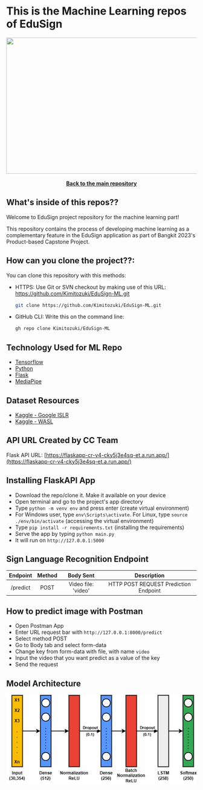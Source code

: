 # This is the Machine Learning repos of EduSign

<p align="center"> <img src="https://cdn.discordapp.com/attachments/755446353643176051/1112727753289117776/capstone.png" width="600" height="360" /> </p>

<div align="center">
  <p align="center">
    <a href="https://github.com/TheSalmonSushi/EduSign"><strong>Back to the main repository</strong></a>
  </p>
</div>

## What's inside of this repos??

Welcome to EduSign project repository for the machine learning part! 

This repository contains the process of developing machine learning as a complementary feature in the EduSign application as part of Bangkit 2023's Product-based Capstone Project.

## How can you clone the project??:
You can clone this repository with this methods:
* HTTPS: Use Git or SVN checkout by making use of this URL: https://github.com/Kimitozuki/EduSign-ML.git
  ```sh
  git clone https://github.com/Kimitozuki/EduSign-ML.git
  ```
* GitHub CLI: Write this on the command line: 
  ```sh
  gh repo clone Kimitozuki/EduSign-ML
  ```

## Technology Used for ML Repo
   - [Tensorflow](https://www.tensorflow.org/)
   - [Python](https://www.python.org/)
   - [Flask](https://flask.palletsprojects.com/en/2.3.x/)
   - [MediaPipe](https://developers.google.com/mediapipe/solutions)

## Dataset Resources
   - [Kaggle - Google ISLR](https://www.kaggle.com/competitions/asl-signs/overview)
   - [Kaggle - WASL](https://www.kaggle.com/datasets)

## API URL Created by CC Team
Flask API URL: [https://flaskapp-cr-v4-cky5j3e4sq-et.a.run.app/](https://flaskapp-cr-v4-cky5j3e4sq-et.a.run.app/)

## Installing FlaskAPI App
  - Download the repo/clone it. Make it available on your device
  - Open terminal and go to the project's app directory
  - Type `python -m venv env` and press enter (create virtual environment)
  - For Windows user, type `env\Scripts\activate`. For Linux, type `source ./env/bin/activate` (accessing the virtual environment)
  - Type `pip install -r requirements.txt` (installing the requirements)
  - Serve the app by typing `python main.py`
  - It will run on `http://127.0.0.1:5000`

## Sign Language Recognition Endpoint
| Endpoint | Method |           Body Sent          |                 Description                |
|:--------:|:------:|:-----------------------------------:|:------------------------------------------:|
|     /predict    |  POST  |                 Video file:  'video'               | HTTP POST REQUEST Prediction Endpoint |

## How to predict image with Postman
  - Open Postman App
  - Enter URL request bar with `http://127.0.0.1:8000/predict`
  - Select method POST
  - Go to Body tab and select form-data
  - Change key from form-data with file, with name `video`
  - Input the video that you want predict as a value of the key
  - Send the request

## Model Architecture
![image](https://github.com/Kimitozuki/EduSign-ML/blob/main/asset/ModelArchitecture.jpg)
